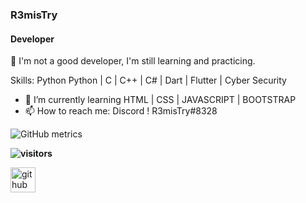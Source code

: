 ### R3misTry
#### Developer
:wave: I'm not a good developer, I'm still learning and practicing.

Skills: Python Python | C | C++ | C# | Dart | Flutter | Cyber Security

- :seedling: I’m currently learning HTML | CSS | JAVASCRIPT | BOOTSTRAP 
- :mailbox: How to reach me: Discord ! R3misTry#8328 

![GitHub metrics](https://metrics.lecoq.io/Mertsayar6623)

**![visitors](https://visitor-badge.glitch.me/badge?page_id=Mertsayar6623.Mertsayar6623)**

[<img src='https://cdn.jsdelivr.net/npm/simple-icons@3.0.1/icons/github.svg' alt='github' height='40'>](https://github.com/Mertsayar6623)  
